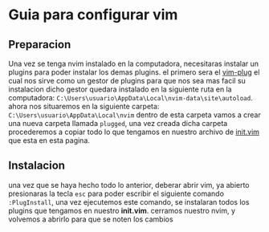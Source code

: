 # Guia para configurar vim
## Preparacion
Una vez se tenga nvim instalado en la computadora, necesitaras instalar un plugins para poder instalar los demas plugins.
el primero sera el [vim-plug](https://github.com/junegunn/vim-plug) el cual nos sirve como un gestor de plugins para que nos sea mas facil su instalacion
dicho gestor quedara instalado en la siguiente ruta en la computadora: `C:\Users\usuario\AppData\Local\nvim-data\site\autoload`.
ahora nos situaremos en la siguiente carpeta: `C:\Users\usuario\AppData\Local\nvim` dentro de esta carpeta vamos a crear una nueva carpeta llamada `plugged`,
una vez creada dicha carpeta procederemos a copiar todo lo que tengamos en nuestro archivo de [init.vim](https://github.com/Damacy64/init.vim) que esta en esta pagina.

## Instalacion
una vez que se haya hecho todo lo anterior, deberar abrir vim, ya abierto presionaras la tecla `esc` para poder escribir el siguiente comando `:PlugInstall`, una vez ejecutemos este comando, se instalaran todos los plugins que tengamos en nuestro **init.vim**.
cerramos nuestro nvim, y volvemos a abrirlo para que se noten los cambios
